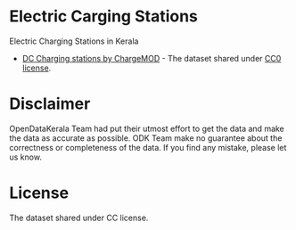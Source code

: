 # Electric Carging Stations
Electric Charging Stations in Kerala
- [DC Charging stations by ChargeMOD](chargeMod-DC.csv) - The dataset shared under [CC0 license](https://creativecommons.org/share-your-work/public-domain/cc0/).

# Disclaimer
OpenDataKerala Team had put their utmost effort to get the data and make the data as accurate as possible. ODK Team make no guarantee about the correctness or completeness of the data. If you find any mistake, please let us know.

# License
The dataset shared under CC license.

